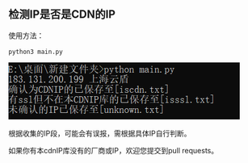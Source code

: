 ## 检测IP是否是CDN的IP

使用方法：

```
python3 main.py
```

![image-20220715095013943](img/image-20220715095013943.png)

根据收集的IP段，可能会有误报，需根据具体IP自行判断。



如果你有本cdnIP库没有的厂商或IP，欢迎您提交到pull requests。